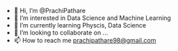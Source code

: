 - 👋 Hi, I’m @PrachiPathare
- 👀 I’m interested in Data Science and Machine Learning
- 🌱 I’m currently learning Physcis, Data Science
- 💞️ I’m looking to collaborate on ...
- 📫 How to reach me prachipathare98@gmail.com

<!---
PrachiPathare/PrachiPathare is a ✨ special ✨ repository because its `README.md` (this file) appears on your GitHub profile.
You can click the Preview link to take a look at your changes.
--->

